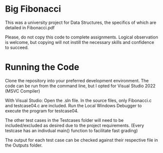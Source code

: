 # Big Fibonacci
This was a university project for Data Structures, the specifics of which are detailed in Fibonacci.pdf

Please, do not copy this code to complete assignments. Logical observation is welcome, but copying will not instill the necessary skills and confidence to succeed.

# Running the Code
Clone the repository into your preferred development environment.
The code can be run from the command line, but I opted for Visual Studio 2022 (MSVC Compiler)

With Visual Studio:
Open the .sln file. In the source files, only Fibonacci.c and testcase04.c are included.
Run the Local Windows Debugger to execute the program for testcase04.

The other test cases in the Testcases folder will need to be included/excluded as desired due to the project requirements.
(Every testcase has an indivdual main() function to facilitate fast grading)

The output for each test case can be checked against their respective file in the Outputs folder.



